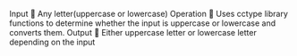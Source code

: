  Input 
	Any letter(uppercase or lowercase)
Operation 
	Uses cctype library functions to determine whether the input is uppercase or lowercase and converts them.
Output
	Either uppercase letter or lowercase letter depending on the input 
